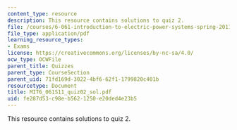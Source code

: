 ```yaml
---
content_type: resource
description: This resource contains solutions to quiz 2.
file: /courses/6-061-introduction-to-electric-power-systems-spring-2011/fe287d53c98eb5621250e20ded4e23b5_MIT6_061S11_quiz02_sol.pdf
file_type: application/pdf
learning_resource_types:
- Exams
license: https://creativecommons.org/licenses/by-nc-sa/4.0/
ocw_type: OCWFile
parent_title: Quizzes
parent_type: CourseSection
parent_uid: 71fd169d-3022-4bf6-62f1-1799820c401b
resourcetype: Document
title: MIT6_061S11_quiz02_sol.pdf
uid: fe287d53-c98e-b562-1250-e20ded4e23b5
---
```

This resource contains solutions to quiz 2.